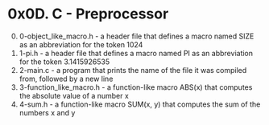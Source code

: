 # 0x0D. C - Preprocessor

0. 0-object_like_macro.h - a header file that defines a macro named SIZE as an abbreviation for the token 1024
1. 1-pi.h - a header file that defines a macro named PI as an abbreviation for the token 3.1415926535
2. 2-main.c - a program that prints the name of the file it was compiled from, followed by a new line
3. 3-function_like_macro.h - a function-like macro ABS(x) that computes the absolute value of a number x
4. 4-sum.h - a function-like macro SUM(x, y) that computes the sum of the numbers x and y
